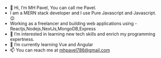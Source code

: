 - 👋 Hi, I’m MH Pavel, You can call me Pavel.
- I am a MERN stack developer and I use Pure Javascript and Javascript.😉
- Working as a freelancer and building web applications using - Reactjs,Nodejs,NextJs,MongoDB,Express
- 👀 I’m interested in learning new tech skills and enrich my programming expertness. 
- 🌱 I’m currently learning Vue and Angular 
- 📫 You can reach me at mhpavel786@gmail.com

<!---
MH-PAVEL/MH-PAVEL is a ✨ special ✨ repository because its `README.md` (this file) appears on your GitHub profile.
You can click the Preview link to take a look at your changes.
--->
